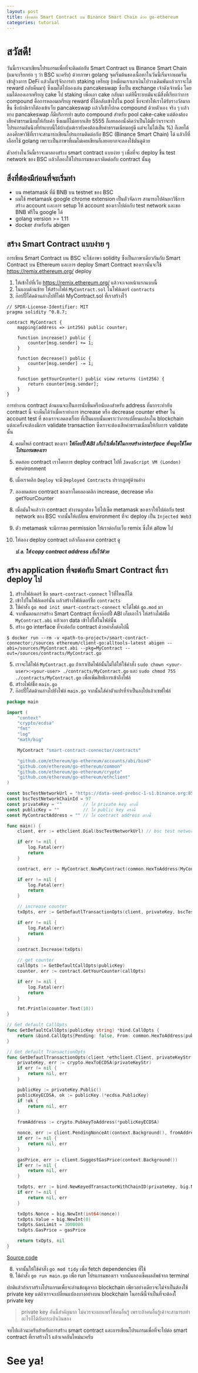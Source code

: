 ```yaml
---
layout: post
title: เชื่อมต่อ Smart Contract บน Binance Smart Chain ด้วย go-ethereum
categories: tutorial
---
```


# สวัสดี!

วันนี้เราจะมาเขียนโปรแกรมเพื่อที่จะติดต่อกับ Smart Contract บน Binance Smart Chain (ผมจะเรียกย่อ ๆ ว่า BSC นะครับ) ด้วยภาษา golang จุดเริ่มต้นของเนื้อหาในวันนี้เริ่มจากผมเริ่มเข้าสู้วงการ DeFi เเล้วก็มารู้จักการทำ staking เหรียญ (เหมือนเราเอาเงินไปวางเดิมพันเเล้วเราจะได้ reward กลับคืนมา) ซึ่งผมได้ไปลองเล่น pancakeswap ซึ่งเป็น exchange เจ้าดังเจ้าหนึ่ง โดยผมได้ลองเอาเหรียญ cake ไป staking เพื่อเอา cake กลับมา แต่ทีนี้ระบบมันจะมีสิ่งที่เรียกว่าการ compound คือการหลอมเหรียญ reward ที่ได้กลับเข้าไปใน pool ซึ่งจะทำให้เราได้รับรางวัลมากขึ้น ซึ่งปกติเราก็ต้องเข้าเว็บ pancakeswap เเล้วก็เข้าไปกด compound ด้วยตัวเอง จริง ๆ เเล้วทาง pancakeswap ก็มีบริการทำ auto compound สำหรับ pool cake-cake แต่ต้องต้องเสียค่าธรรมเนียมให้กับเค้า ซึ่งผมก็ไม่อยากเสีย 5555 ก็เลยลองนั่งคิดว่าเป็นได้มั้ยว่าเราจะทำโปรแกรมอันนึงที่ทำแบบนี้ได้บ้าง(แต่เรายังคงต้องเสียค่าธรรมเนียมอยู่ดี แต่จะไม่ได้เป็น %) ก็เลยได้ลองศึกษาวิธีที่เราจะสามารถเขียนโปรแกรมติดต่อกับ BSC (Binance Smart Chain) ได้ แล้วก็ที่เลือกใช้ golang เพราะเป็นภาษาที่ผมไม่เคยเขียนก็เลยอยากจะลองใช้มันดูด้วย

ตัวอย่างในวันนี้เราจะมาลองสร้าง smart contract แบบง่าย ๆ เพื่อที่จะ deploy ขึ้น test network ของ BSC เเล้วก็ลองใช้โปรแกรมของเราติดต่อกับ contract นั้นดู

## สิ่งที่ต้องมีก่อนที่จะเริ่มทำ

-   บน metamask ที่มี BNB บน testnet ของ BSC
-   ผมใช้ metamask google chrome extension เป็นตัวจัดการ สามารถไปค้นหาวิธีการสร้าง account เเละการ setup ให้ account ของเราไปต่อกับ test network และขอ BNB ฟรีใน google ได้
-   golang version >= 1.11
-   docker สำหรับรัน abigen

## สร้าง Smart Contract แบบง่าย ๆ

การเขียน Smart Contract บน BSC จะใช้ภาษา solidity ซึ่งเป็นภาษาเดียวกันกับ Smart Contract บน Ethereum และการ deploy Smart Contract ของเรานั้นจะใช้ https://remix.ethereum.org/ deploy

1.  ให้เข้าไปที่เว็บ https://remix.ethereum.org/ แล้วจะเจอหน้าแรกแบบนี้
2.  ในแถบด้านซ้าย ให้สร้างไฟล์ `MyContract.sol` ในโฟล์เดอร์ `contracts`
3.  ก๊อปปี้โค้ดด้านล่างไปที่ไฟล์ MyContract.sol ที่เราสร้างไว้

```
// SPDX-License-Identifier: MIT
pragma solidity ^0.8.7;

contract MyContract {
    mapping(address => int256) public counter;

    function increase() public {
        counter[msg.sender] += 1;
    }

    function decrease() public {
        counter[msg.sender] -= 1;
    }

    function getYourCounter() public view returns (int256) {
        return counter[msg.sender];
    }
}

```

การทำงาน contract ด้านบนจะเป็นการนับขึ้นหรือนับลงสำหรับ address ที่มากระทำกับ contract นี้ จะเห็นได้ว่าเมื่อเราทำการ increase หรือ decrease counter ether ใน account test ที่ ของเราจะลดลงเรื่อย ที่เป็นแบบนั้นเพราะว่าการเปลี่ยนแปลงใน blockchain แต่ละครั้งจะต้องมีการ validate transaction ซึ่งเราจะต้องเสียค่าธรรมเนียมให้กับการ validate นั้น

4.  คอมไพล์ contract ของเรา **_ให้ก๊อปปี้ ABI เก็บไว้เพื่อใช้ในการสร้าง interface ที่จะถูกใช้โดยโปรแกรมของเรา_**
5.  ทดสอบ contract เราโดยการ deploy contract ไปที่ `JavaScript VM (London)` environment
6.  เมื่อเราคลิก `Deploy` จะมี `Deployed Contracts` ปรากฎอยู่ด้านล่าง
7.  ลองทดสอบ contract ของเราโดยลองคลิก increase, decrease หรือ getYourCounter
8.  เมื่อมันใจเเล้วว่า contract ทำงานถูกต้อง ให้ไปเซ็ต metamask ของเราให้ไปต่อกับ test network ของ BSC จากนั้นให้เปลี่ยน environment ที่จะ deploy เป็น `Injected Web3`
9.  ตัว metamask จะมีการขอ permission ให้เราต่อกับเว็บ remix ซึ่งให้ allow ไป
10. ให้ลอง deploy contract เเล้วก็ลองเทส contract ดู

    **_ป.ล. ให้ copy contract address เก็บไว้ด้วย_**

## สร้าง application ที่จะต่อกับ Smart Contract ที่เรา deploy ไป

1.  สร้างโฟล์เดอร์ ชือ `smart-contract-connect` ไว้ที่ไหนก็ได้
2.  เข้าไปในโฟล์เดอร์นั้น เเล้วสร้างโฟล์เดอร์ชื่อ `contracts`
3.  ใช้คำสั่ง `go mod init smart-contract-connect` จะได้ไฟล์ `go.mod` มา
4.  จากขั้นตอนการสร้าง Smart Contract ที่เราก๊อปปี้ ABI เก็บเอาไว้ ให้สร้างไฟล์ชื่อ `MyContract.abi` เเล้วเอา data เข้าไปใส่ในไฟล์นั้น
5.  สร้าง go interface ที่จะต่อกับ contract ด้วยคำสั่งต่อไปนี้

```
$ docker run --rm -v <path-to-project>/smart-contract-connector:/sources ethereum/client-go:alltools-latest abigen --abi=/sources/MyContract.abi --pkg=MyContract --out=/sources/contracts/MyContract.go
```

5.  เราจะได้ไฟล์ `MyContract.go` ถ้าเราเปิดไฟล์นั้นไม่ได้ให้ใช้คำสั่ง `sudo chown <your-user>:<your-user> ./contracts/MyContract.go` และ `sudo chmod 755 ./contracts/MyContract.go` เพื่อเพิ่มสิทธิการเข้าถึงไฟล์
6.  สร้างไฟล์ชื่อ `main.go`
7.  ก๊อปปี้โค้ดด้านล่างไปยังไฟล์ `main.go` จากนั้นใส่ค่าตัวแปรที่จำเป็นลงไปแล้วเซฟไฟล์

```go
package main

import (
	"context"
	"crypto/ecdsa"
	"fmt"
	"log"
	"math/big"

	MyContract "smart-contract-connector/contracts"

	"github.com/ethereum/go-ethereum/accounts/abi/bind"
	"github.com/ethereum/go-ethereum/common"
	"github.com/ethereum/go-ethereum/crypto"
	"github.com/ethereum/go-ethereum/ethclient"
)

const bscTestNetworkUrl = "https://data-seed-prebsc-1-s1.binance.org:8545/"
const bscTestNetworkChainId = 97
const privateKey = ""        // ใส่ private key ครงนี้
const publicKey = ""         // ใส่ public key ตรงนี้
const MyContractAddress = "" // ใส่ contract address ตรงนี้

func main() {
	client, err := ethclient.Dial(bscTestNetworkUrl) // bsc test network

	if err != nil {
		log.Fatal(err)
		return
	}

	contract, err := MyContract.NewMyContract(common.HexToAddress(MyContractAddress), client)

	if err != nil {
		log.Fatal(err)
		return
	}

	// increase counter
	txOpts, err := GetDefautlTransactionOpts(client, privateKey, bscTestNetworkChainId)

	if err != nil {
		log.Fatal(err)
		return
	}

	contract.Increase(txOpts)

	// get counter
	callOpts := GetDefaultCallOpts(publicKey)
	counter, err := contract.GetYourCounter(callOpts)

	if err != nil {
		log.Fatal(err)
		return
	}

	fmt.Println(counter.Text(10))
}

// Get default CallOpts
func GetDefaultCallOpts(publicKey string) *bind.CallOpts {
	return &bind.CallOpts{Pending: false, From: common.HexToAddress(publicKey), BlockNumber: nil, Context: nil}
}

// Get default TransactionOpts
func GetDefautlTransactionOpts(client *ethclient.Client, privateKeyStr string, chainId uint64) (*bind.TransactOpts, error) {
	privateKey, err := crypto.HexToECDSA(privateKeyStr)
	if err != nil {
		return nil, err
	}

	publicKey := privateKey.Public()
	publicKeyECDSA, ok := publicKey.(*ecdsa.PublicKey)
	if !ok {
		return nil, err
	}

	fromAddress := crypto.PubkeyToAddress(*publicKeyECDSA)

	nonce, err := client.PendingNonceAt(context.Background(), fromAddress)
	if err != nil {
		return nil, err
	}

	gasPrice, err := client.SuggestGasPrice(context.Background())
	if err != nil {
		return nil, err
	}

	txOpts, err := bind.NewKeyedTransactorWithChainID(privateKey, big.NewInt(int64(chainId)))
	if err != nil {
		return nil, err
	}

	txOpts.Nonce = big.NewInt(int64(nonce))
	txOpts.Value = big.NewInt(0)
	txOpts.GasLimit = 3000000
	txOpts.GasPrice = gasPrice

	return txOpts, nil
}
```

[Source code](./assets/connect-bsc-with-go-ethereum/code.zip)

8.  จากนั้นให้ใช้คำสั่ง `go mod tidy` เพื่อ fetch dependencies ที่ใช้
9.  ใช้คำสั่ง `go run main.go` เพื่อ run โปรแกรมของเรา จากนั้นลองเช็คผลลัพธ์จาก terminal

ปกติแล้วถ้าเราสร้างโปรแกรมเพื่อจะอ่านข้อมูลจาก blockchain เพียวอย่างเดียวจะไม่จำเป็นต้องใช้ private key แต่ถ้าเราจะเปลี่ยนแปลงบางอย่างบน blockchain ในกรณีนี้จำเป็นที่จะต้องใ้ private key

> private key อันนี้สำคัญมาก ไม่ควรจะเผยแพร่ให้คนอื่นรู้ เพราะถ้าคนอื่นรู้เค้าจะสามารถทำอะไรก็ได้กับกระเป๋าเงินของ

จบไปเเล้วนะครับสำหรับการสร้าง smart contract และการเขียนโปรแกรมเพื่อที่จะไปต่อ smart contract ที่เราสร้างไว้ แล้วเจอกันใหม่นะครับ

# See ya!

